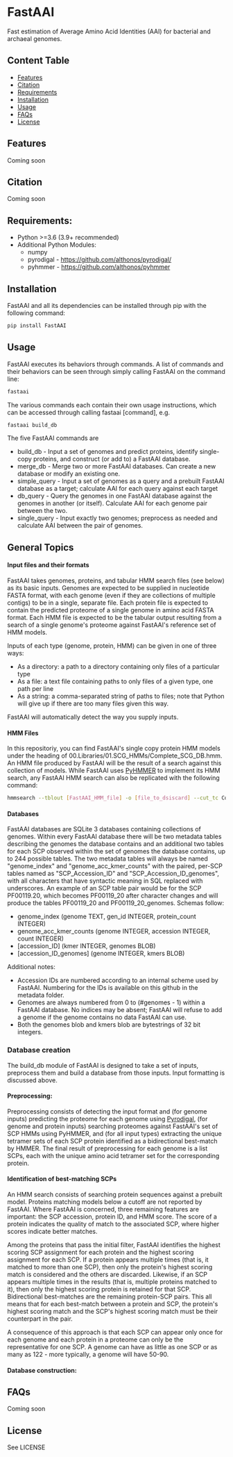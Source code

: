 # FastAAI
Fast estimation of Average Amino Acid Identities (AAI) for bacterial and archaeal genomes.

## Content Table
  * [Features](#features)
  * [Citation](#citation)
  * [Requirements](#requirements)
  * [Installation](#installation)
  * [Usage](#usage)
  * [FAQs](#faqs)
  * [License](#license)

## Features
Coming soon

## Citation
Coming soon

## Requirements:
- Python >=3.6 (3.9+ recommended)
- Additional Python Modules:
   - numpy
   - pyrodigal - https://github.com/althonos/pyrodigal/
   - pyhmmer - https://github.com/althonos/pyhmmer

## Installation

FastAAI and all its dependencies can be installed through pip with the following command:

```bash
pip install FastAAI
```

## Usage

FastAAI executes its behaviors through commands. A list of commands and their behaviors can be seen through simply calling FastAAI on the command line:

```bash
fastaai
```

The various commands each contain their own usage instructions, which can be accessed through calling fastaai [command], e.g.

```bash
fastaai build_db
```

The five FastAAI commands are

* build_db - Input a set of genomes and predict proteins, identify single-copy proteins, and construct (or add to) a FastAAI database.
* merge_db - Merge two or more FastAAI databases. Can create a new database or modify an existing one.
* simple_query - Input a set of genomes as a query and a prebuilt FastAAI database as a target; calculate AAI for each query against each target
* db_query - Query the genomes in one FastAAI database against the genomes in another (or itself). Calculate AAI for each genome pair between the two.
* single_query - Input exactly two genomes; preprocess as needed and calculate AAI between the pair of genomes.

## General Topics

#### Input files and their formats
FastAAI takes genomes, proteins, and tabular HMM search files (see below) as its basic inputs. Genomes are expected to be supplied in nucleotide FASTA format, with each genome (even if they are collections of multiple contigs) to be in a single, separate file. Each protein file is expected to contain the predicted proteome of a single genome in amino acid FASTA format. Each HMM file is expected to be the tabular output resulting from a search of a single genome's proteome against FastAAI's reference set of HMM models.

Inputs of each type (genome, protein, HMM) can be given in one of three ways:
* As a directory: a path to a directory containing only files of a particular type
* As a file: a text file containing paths to only files of a given type, one path per line
* As a string: a comma-separated string of paths to files; note that Python will give up if there are too many files given this way.

FastAAI will automatically detect the way you supply inputs.

#### HMM Files
In this repositoriy, you can find FastAAI's single copy protein HMM models under the heading of 00.Libraries/01.SCG_HMMs/Complete_SCG_DB.hmm. An HMM file produced by FastAAI will be the result of a search against this collection of models. While FastAAI uses [PyHMMER](https://github.com/althonos/pyhmmer) to implement its HMM search, any FastAAI HMM search can also be replicated with the following command:

```bash
hmmsearch --tblout [FastAAI_HMM_file] -o [file_to_dsiscard] --cut_tc Complete_SCG_DB.hmm [input_proteome_file]
```

#### Databases
FastAAI databases are SQLite 3 databases containing collections of genomes. Within every FastAAI database there will be two metadata tables describing the genomes the database contains and an additional two tables for each SCP observed within the set of genomes the database contains, up to 244 possible tables. The two metadata tables will always be named "genome_index" and "genome_acc_kmer_counts" with the paired, per-SCP tables named as "SCP_Accession_ID" and "SCP_Accession_ID_genomes", with all characters that have syntactic meaning in SQL replaced with underscores. An example of an SCP table pair would be for the SCP PF00119.20, which becomes PF00119_20 after character changes and will produce the tables PF00119_20 and PF00119_20_genomes. Schemas follow:

* genome_index (genome TEXT, gen_id INTEGER, protein_count INTEGER)
* genome_acc_kmer_counts (genome INTEGER, accession INTEGER, count INTEGER)
* [accession_ID] (kmer INTEGER, genomes BLOB)
* [accession_ID_genomes] (genome INTEGER, kmers BLOB)

Additional notes:

* Accession IDs are numbered according to an internal scheme used by FastAAI. Numbering for the IDs is available on this github in the metadata folder.
* Genomes are always numbered from 0 to (#genomes - 1) within a FastAAI database. No indices may be absent; FastAAI will refuse to add a genome if the genome contains no data FastAAI can use.
* Both the genomes blob and kmers blob are bytestrings of 32 bit integers.

### Database creation

The build_db module of FastAAI is designed to take a set of inputs, preprocess them and build a database from those inputs. Input formatting is discussed above.

#### Preprocessing:
Preprocessing consists of detecting the input format and (for genome inputs) predicting the proteome for each genome using [Pyrodigal](https://github.com/althonos/pyrodigal), (for genome and protein inputs) searching proteomes against FastAAI's set of SCP HMMs using PyHMMER, and (for all input types) extracting the unique tetramer sets of each SCP protein identified as a bidirectional best-match by HMMER. The final result of preprocessing for each genome is a list SCPs, each with the unique amino acid tetramer set for the corresponding protein.

#### Identification of best-matching SCPs
An HMM search consists of searching protein sequences against a prebuilt model. Proteins matching models below a cutoff are not reported by FastAAI. Where FastAAI is concerned, three remaining features are important: the SCP accession, protein ID, and HMM score. The score of a protein indicates the quality of match to the associated SCP, where higher scores indicate better matches. 

Among the proteins that pass the initial filter, FastAAI identifies the highest scoring SCP assignment for each protein and the highest scoring assignment for each SCP. If a protein appears multiple times (that is, it matched to more than one SCP), then only the protein's highest scoring match is considered and the others are discarded. Likewise, if an SCP appears multiple times in the results (that is, multiple proteins matched to it), then only the highest scoring protein is retained for that SCP. Bidirectional best-matches are the remaining protein-SCP pairs. This all means that for each best-match between a protein and SCP, the protein's highest scoring match and the SCP's highest scoring match must be their counterpart in the pair.

A consequence of this approach is that each SCP can appear only once for each genome and each protein in a proteome can only be the representative for one SCP. A genome can have as little as one SCP or as many as 122 - more typically, a genome will have 50-90.

#### Database construction:



## FAQs
Coming soon


## License

See LICENSE
